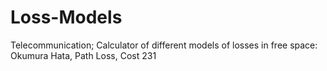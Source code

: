 # Loss-Models
Telecommunication; Calculator of different models of losses in free space: Okumura Hata, Path Loss, Cost 231

